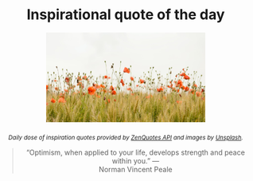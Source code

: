 
<div align="center">

# Inspirational quote of the day

<img src="./data/photo.jpeg" alt="Beautiful nature photo" width="320" height="180">

<sub><i>Daily dose of inspiration quotes provided by [ZenQuotes API](https://zenquotes.io/) and images by [Unsplash](https://unsplash.com/).</i></sub>


<blockquote>&ldquo;Optimism, when applied to your life, develops strength and peace within you.&rdquo; &mdash; <footer>Norman Vincent Peale</footer></blockquote>

</div>
